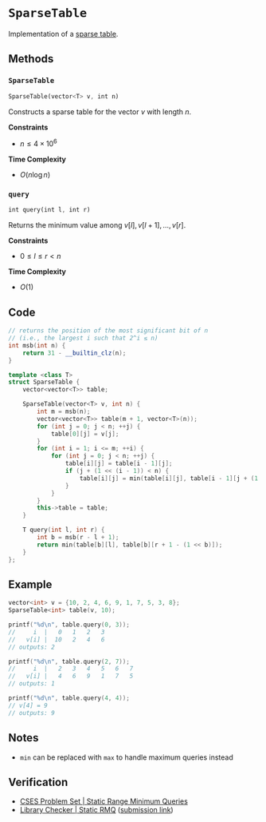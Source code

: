 # `SparseTable`
Implementation of a [sparse table](https://brilliant.org/wiki/sparse-table/#:~:text=Sparse%20Table%20is%20a%20data,compared%20to%20other%20data%20structures.).

## Methods
### `SparseTable`
```rust
SparseTable(vector<T> v, int n)
```

Constructs a sparse table for the vector $v$ with length $n$.

**Constraints** 
- $n \le 4 \times 10^{6}$

**Time Complexity**
- $O(n \log n)$

### `query`
```rust
int query(int l, int r)
```

Returns the minimum value among $v[l], v[l + 1], \dots, v[r]$.

**Constraints**
- $0 \le l \le r < n$

**Time Complexity**
- $O(1)$

## Code
```cpp
// returns the position of the most significant bit of n
// (i.e., the largest i such that 2^i ≤ n)
int msb(int n) {
	return 31 - __builtin_clz(n);
}

template <class T>
struct SparseTable {
	vector<vector<T>> table;

	SparseTable(vector<T> v, int n) {
		int m = msb(n);
		vector<vector<T>> table(m + 1, vector<T>(n));
		for (int j = 0; j < n; ++j) {
			table[0][j] = v[j];
		}
		for (int i = 1; i <= m; ++i) {
			for (int j = 0; j < n; ++j) {
				table[i][j] = table[i - 1][j];
				if (j + (1 << (i - 1)) < n) {
					table[i][j] = min(table[i][j], table[i - 1][j + (1 << (i - 1))]);
				}
			}
		}
		this->table = table;
	}

	T query(int l, int r) {
		int b = msb(r - l + 1);
		return min(table[b][l], table[b][r + 1 - (1 << b)]);
	}
};
```

## Example
```cpp
vector<int> v = {10, 2, 4, 6, 9, 1, 7, 5, 3, 8};
SparseTable<int> table(v, 10);

printf("%d\n", table.query(0, 3));
//     i  |   0   1   2   3
//   v[i] |  10   2   4   6
// outputs: 2

printf("%d\n", table.query(2, 7));
//     i  |   2   3   4   5   6   7
//   v[i] |   4   6   9   1   7   5
// outputs: 1

printf("%d\n", table.query(4, 4));
// v[4] = 9
// outputs: 9
```

## Notes
- `min` can be replaced with `max` to handle maximum queries instead

## Verification
- [CSES Problem Set | Static Range Minimum Queries](https://cses.fi/problemset/task/1647/)
- [Library Checker | Static RMQ](https://judge.yosupo.jp/problem/staticrmq) ([submission link](https://judge.yosupo.jp/submission/94483))